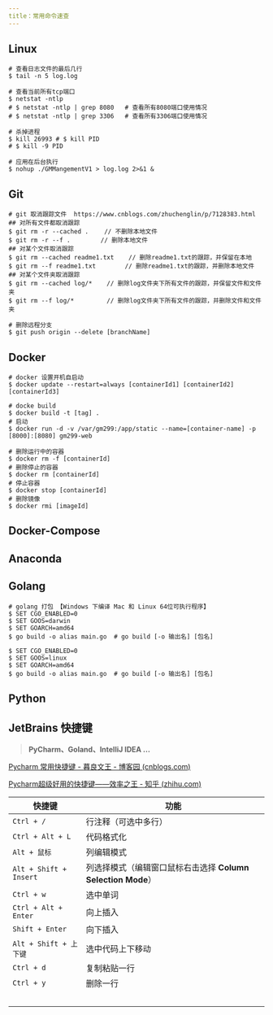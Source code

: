 ```yaml
---
title：常用命令速查
---
```


## Linux

```shell
# 查看日志文件的最后几行
$ tail -n 5 log.log

# 查看当前所有tcp端口
$ netstat -ntlp 
# $ netstat -ntlp | grep 8080   # 查看所有8080端口使用情况
# $ netstat -ntlp | grep 3306   # 查看所有3306端口使用情况

# 杀掉进程
$ kill 26993 # $ kill PID
# $ kill -9 PID

# 应用在后台执行
$ nohup ./GMMangementV1 > log.log 2>&1 &
```

## Git

```shell
# git 取消跟踪文件  https://www.cnblogs.com/zhuchenglin/p/7128383.html
## 对所有文件都取消跟踪
$ git rm -r --cached . 　　// 不删除本地文件
$ git rm -r --f . 　　    // 删除本地文件
## 对某个文件取消跟踪
$ git rm --cached readme1.txt    // 删除readme1.txt的跟踪，并保留在本地
$ git rm --f readme1.txt        // 删除readme1.txt的跟踪，并删除本地文件
## 对某个文件夹取消跟踪
$ git rm --cached log/*    // 删除log文件夹下所有文件的跟踪，并保留文件和文件夹
$ git rm --f log/*         // 删除log文件夹下所有文件的跟踪，并删除文件和文件夹

# 删除远程分支
$ git push origin --delete [branchName]
```

## Docker

```shell
# docker 设置开机自启动
$ docker update --restart=always [containerId1] [containerId2] [containerId3]

# docke build 
$ docker build -t [tag] .
# 启动
$ docker run -d -v /var/gm299:/app/static --name=[container-name] -p [8000]:[8080] gm299-web

# 删除运行中的容器
$ docker rm -f [containerId]
# 删除停止的容器
$ docker rm [containerId]
# 停止容器
$ docker stop [containerId]
# 删除镜像
$ docker rmi [imageId]
```



## Docker-Compose

## Anaconda

## Golang

```shell
# golang 打包 【Windows 下编译 Mac 和 Linux 64位可执行程序】
$ SET CGO_ENABLED=0
$ SET GOOS=darwin
$ SET GOARCH=amd64
$ go build -o alias main.go  # go build [-o 输出名] [包名]

$ SET CGO_ENABLED=0
$ SET GOOS=linux
$ SET GOARCH=amd64
$ go build -o alias main.go  # go build [-o 输出名] [包名]
```

## Python

## JetBrains 快捷键

>  **PyCharm、Goland、IntelliJ IDEA ...**

[Pycharm 常用快捷键 - 暮良文王 - 博客园 (cnblogs.com)](https://www.cnblogs.com/liangmingshen/p/9297381.html)

[Pycharm超级好用的快捷键——效率之王 - 知乎 (zhihu.com)](https://zhuanlan.zhihu.com/p/83987698)

| 快捷键                 | 功能                                                         |
| ---------------------- | ------------------------------------------------------------ |
| `Ctrl + /`             | 行注释（可选中多行）                                         |
| `Ctrl + Alt + L`       | 代码格式化                                                   |
| `Alt + 鼠标`           | 列编辑模式                                                   |
| `Alt + Shift + Insert` | 列选择模式（编辑窗口鼠标右击选择 **Column Selection Mode**） |
| `Ctrl + w`             | 选中单词                                                     |
| `Ctrl + Alt + Enter`   | 向上插入                                                     |
| `Shift + Enter`        | 向下插入                                                     |
| `Alt + Shift + 上下键` | 选中代码上下移动                                             |
| `Ctrl + d`             | 复制粘贴一行                                                 |
| `Ctrl + y`             | 删除一行                                                     |
|                        |                                                              |
|                        |                                                              |
|                        |                                                              |
|                        |                                                              |
|                        |                                                              |